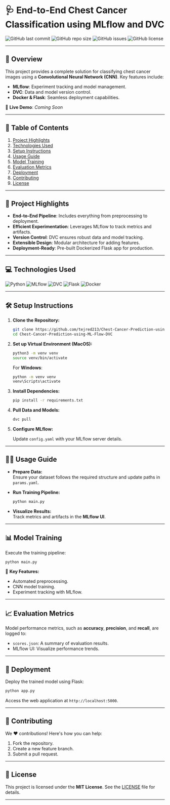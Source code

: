 # 🩺 End-to-End Chest Cancer Classification using MLflow and DVC

![GitHub last commit](https://img.shields.io/github/last-commit/tejred213/Chest-Cancer-Prediction-using-ML-Flow-DVC?style=for-the-badge&logo=github&logoColor=white)
![GitHub repo size](https://img.shields.io/github/repo-size/tejred213/Chest-Cancer-Prediction-using-ML-Flow-DVC?style=for-the-badge&logo=github&logoColor=white)
![GitHub issues](https://img.shields.io/github/issues/tejred213/Chest-Cancer-Prediction-using-ML-Flow-DVC?style=for-the-badge&logo=github&logoColor=white)
![GitHub license](https://img.shields.io/github/license/tejred213/Chest-Cancer-Prediction-using-ML-Flow-DVC?style=for-the-badge&logo=github&logoColor=white)

---

## 🌟 **Overview**

This project provides a complete solution for classifying chest cancer images using a **Convolutional Neural Network (CNN)**. Key features include:

- **MLflow**: Experiment tracking and model management.  
- **DVC**: Data and model version control.  
- **Docker & Flask**: Seamless deployment capabilities.

🔗 **Live Demo**: *Coming Soon*  

---

## 📑 **Table of Contents**

1. [Project Highlights](#-project-highlights)  
2. [Technologies Used](#-technologies-used)  
3. [Setup Instructions](#-setup-instructions)  
4. [Usage Guide](#-usage-guide)  
5. [Model Training](#-model-training)  
6. [Evaluation Metrics](#-evaluation-metrics)  
7. [Deployment](#-deployment)  
8. [Contributing](#-contributing)  
9. [License](#-license)  

---

## 🚀 **Project Highlights**

- **End-to-End Pipeline**: Includes everything from preprocessing to deployment.  
- **Efficient Experimentation**: Leverages MLflow to track metrics and artifacts.  
- **Version Control**: DVC ensures robust data and model tracking.  
- **Extensible Design**: Modular architecture for adding features.  
- **Deployment-Ready**: Pre-built Dockerized Flask app for production.

---

## 💻 **Technologies Used**

![Python](https://img.shields.io/badge/Python-3776AB?style=for-the-badge&logo=python&logoColor=white)
![MLflow](https://img.shields.io/badge/MLflow-0194E2?style=for-the-badge&logo=mlflow&logoColor=white)
![DVC](https://img.shields.io/badge/DVC-945DD6?style=for-the-badge&logo=dvc&logoColor=white)
![Flask](https://img.shields.io/badge/Flask-000000?style=for-the-badge&logo=flask&logoColor=white)
![Docker](https://img.shields.io/badge/Docker-2496ED?style=for-the-badge&logo=docker&logoColor=white)

---

## 🛠️ **Setup Instructions**

1. **Clone the Repository:**

   ```bash
   git clone https://github.com/tejred213/Chest-Cancer-Prediction-using-ML-Flow-DVC.git
   cd Chest-Cancer-Prediction-using-ML-Flow-DVC
   ```

2. **Set up Virtual Environment (MacOS):**

   ```bash
   python3 -m venv venv
   source venv/bin/activate
   ```

   For **Windows**:

   ```bash
   python -m venv venv
   venv\Scripts\activate
   ```

3. **Install Dependencies:**

   ```bash
   pip install -r requirements.txt
   ```

4. **Pull Data and Models:**

   ```bash
   dvc pull
   ```

5. **Configure MLflow:**

   Update `config.yaml` with your MLflow server details.

---

## 🧑‍🔬 **Usage Guide**

- **Prepare Data:**  
  Ensure your dataset follows the required structure and update paths in `params.yaml`.

- **Run Training Pipeline:**

   ```bash
   python main.py
   ```

- **Visualize Results:**  
  Track metrics and artifacts in the **MLflow UI**.

---

## 📊 **Model Training**

Execute the training pipeline:

```bash
python main.py
```

🎯 **Key Features:**

- Automated preprocessing.  
- CNN model training.  
- Experiment tracking with MLflow.  

---

## 📈 **Evaluation Metrics**

Model performance metrics, such as **accuracy**, **precision**, and **recall**, are logged to:

- `scores.json`: A summary of evaluation results.  
- MLflow UI: Visualize performance trends.

---

## 🚢 **Deployment**

Deploy the trained model using Flask:

```bash
python app.py
```

Access the web application at `http://localhost:5000`.

---

## 🤝 **Contributing**

We ❤️ contributions! Here's how you can help:

1. Fork the repository.  
2. Create a new feature branch.  
3. Submit a pull request.

---

## 📜 **License**

This project is licensed under the **MIT License**. See the [LICENSE](LICENSE) file for details.

---

